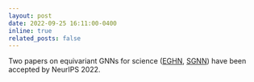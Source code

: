 ```yaml
---
layout: post
date: 2022-09-25 16:11:00-0400
inline: true
related_posts: false
---
```


Two papers on equivariant GNNs for science (<a href="https://arxiv.org/pdf/2202.10643.pdf" target="_blank">EGHN</a>, <a href="https://arxiv.org/pdf/2210.06876.pdf" target="_blank">SGNN</a>) have been accepted by NeurIPS 2022.
